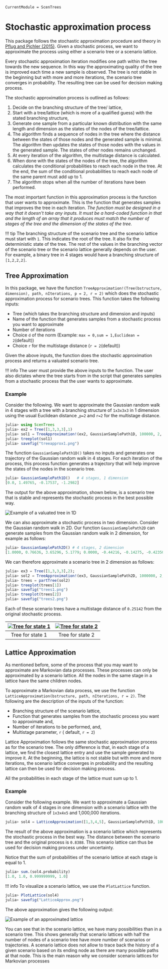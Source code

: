 
```@meta
CurrentModule = ScenTrees
```

# Stochastic approximation process

This package follows the stochastic approximation procedure and theory in [Pflug and Pichler (2015)](https://doi.org/10.1007/s10589-015-9758-0). Given a stochastic process, we want to approximate the process using either a scenario tree or a scenario lattice.

Every stochastic approximation iteration modifies one path within the tree towards the new sequence. In this way the approximating quality of the tree is improved each time a new sample is observed. The tree is not stable in the beginning but with more and more iterations, the scenario tree converges in probability. The resulting tree can be used for decision making process.

The stochastic approximation process is outlined as follows:

1. Decide on the branching structure of the tree/ lattice,
2. Start with a tree/lattice (which is more of a qualified guess) with the stated branching structure,
3. Generate one sample from a particular known distribution with the same length and dimension as the states of the nodes of the tree/lattice.
4. The algorithm finds a sequence of nodes in the tree where the distance between the states of those nodes and the generated sample is minimal. The algorithm then updates the states of those nodes with the values in the generated sample. The states of other nodes remains unchanged.
5. At every iteration of the algorithm, the multistage distance is calculated.
6. When done with the states of the nodes of the tree, the algorithm calculates the conditional probabilities to reach each node in the tree. At the end, the sum of the conditional probabilities to reach each node of the same parent must add up to 1.
7. The algorithm stops when all the number of iterations have been performed.


The most important function in this approximation process is the function that user wants to approximate. This is the function that generates samples that improves the tree in each iteration. _The function must be designed in a way that it doesn't take any inputs. It must be a hard-coded function in that and the length of an array that it produces must match the number of stages of the tree and the dimension of the states of the tree._

!!! tip
    The branching structure of the scenario tree and the scenario lattice must start with `1`. This indicates the root of the tree. It also fix the deterministic state of the tree. The rest of the values in the branching vector of the scenario tree or the scenario lattice generally depends on the user. For example, a binary tree in 4 stages would have a branching structure of `[1,2,2,2]`.

## Tree Approximation

In this package, we have the function `TreeApproximation!(Tree(bstructure, dimension), path, nIterations, p = 2, r = 2)` which does the stochastic approximation process for scenario trees. This function takes the following inputs:

- Tree (which takes the branching structure and dimension and inputs)
- Name of the function that generates samples from a stochastic process you want to approximate
- Number of iterations
- Choice `d` of the norm (Example: `max = 0,sum = 1,Euclidean = 2`(default))
- Choice `r` for the multistage distance (`r = 2`(default))

Given the above inputs, the function does the stochastic approximation process and returns a valuated scenario tree.

!!! info
    The user must provide the above inputs to the function. The user also dictates where the tree starts from in the script that generates samples from a stochastic process that the user wants to approximate.

### Example

Consider the following. We want to approximate the Gaussian random walk in 4 stages with a tree with a branching structure of `1x3x3x3` in 1 dimension using the usual Euclidean distance ,`p=2` and `r=2` for the multistage distance.

```julia
julia> using ScenTrees
julia> ex2 = Tree([1,3,3,3],1)
julia> sol1 = TreeApproximation!(ex2, GaussianSamplePath1D, 100000, 2, 2)
julia> treeplot(sol1)
julia> savefig("treeapprox1.png")
```

The function `GaussianSamplePath1D()` takes no inputs and generates one trajectory of the Gaussian random walk in 4 stages. For each iteration of the process, this process function generates a trajectory that will help improve the states of the nodes in the scenario tree.
```julia
julia> GaussianSamplePath1D()   # 4 stages, 1 dimension
[0.0, 1.49765, -0.17537, -1.2982]
```
The output for the above approximation, shown below, is a scenario tree that is stable and represents the stochastic process in the best possible way.

![Example of a valuated tree in 1D](../assets/treeapprox1.png)

We can also approximate a stochastic process in two dimension. Consider the Gaussian random walk in 2D. Our function `GaussianSamplePath2D` can generate samples from the Gaussian random walk in 2 dimension, for example as follows:

```julia
julia> GaussianSamplePath2D() # 4 stages, 2 dimension
[1.0000, 0.76636, 3.65296, 5.1779; 0.0000, -0.44216, -0.14275, -0.42350]
```

We can therefore approximate a scenario tree in 2 dimension as follows:

```julia
julia> ex3 = Tree([1,3,3,3],2);
julia> sol2 = TreeApproximation!(ex3, GaussianSamplePath2D, 1000000, 2, 2);
julia> trees = partTree(sol2)
julia> treeplot(trees[1])
julia> savefig("trees1.png")
julia> treeplot(trees[2])
julia> savefig("trees2.png")
```
Each of these scenario trees have a multistage distance of `0.25142` from the original stochastic process.

|[![Tree for state 1](../assets/trees1.png)](../assets/trees1.png)| [![Tree for state 2](../assets/trees2.png)](../assets/trees2.png) |
|:-----------:|:--------------:|
| Tree for state 1 | Tree for state 2 |

## Lattice Approximation

As mentioned before, some of the process that you may want to approximate are Markovian data processes. These processes can only be approximated by a scenario lattice. All the nodes in the same stage in a lattice have the same children nodes.

To approximate a Markovian data process, we use the function `LatticeApproximation(bstructure, path, nIterations, r = 2)`. The following are the description of the inputs of the function:

- Branching structure of the scenario lattice,
- Function that generates samples from the stochastic process you want to approximate and,
- Number of iterations to be performed, and,
- Multistage parameter, `r` ( default, `r = 2`)

Lattice Approximation follows the same stochastic approximation process as for the scenario tree. The only difference is that, in each stage of a lattice, we find the closest lattice entry and use the sample generated to improve it. At the beginning, the lattice is not stable but with more and more iterations, the scenario lattice converges in probability and the resulting lattice can then be used for decision making process.

All the probabilities in each stage of the lattice must sum up to 1.

### Example

Consider the following example. We want to approximate a Gaussian random walk of 4 stages in one dimension with a scenario lattice with the branching structure of `1x3x4x5` and 1,000,000 iterations.

```julia
julia> sol4 = LatticeApproximation([1,3,4,5], GaussianSamplePath1D, 1000000, 2 );
```
The result of the above approximation is a scenario lattice which represents the stochastic process in the best way. The distance between the scenario tree and the original process is `0.8388`. This scenario lattice can thus be used for decision making process under uncertainty.

Notice that the sum of probabilities of the scenario lattice at each stage is equal to 1.
```julia
julia> sum.(sol4.probability)
[1.0, 1.0, 0.999999999, 1.0]
```

!!! info
    To visualize a scenario lattice, we use the `PlotLattice` function.

```julia
julia> PlotLattice(sol4)
julia> savefig("LatticeApprox.png")
```

The above approximation gives the following output:

![Example of an approximated lattice](../assets/LatticeApprox.png)

You can see that in the scenario lattice, we have many possibilities than in a scenario tree. This shows generally that scenario lattices with half the number of nodes of a scenario tree have more number of scenarios or trajectories. A scenario lattice does not allow to trace back the history of a given scenario based on its ending node as there are many possible paths at that node. This is the main reason why we consider scenario lattices for Markovian processes
